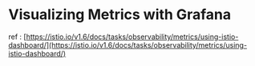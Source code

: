 # Visualizing Metrics with Grafana

ref : [https://istio.io/v1.6/docs/tasks/observability/metrics/using-istio-dashboard/](https://istio.io/v1.6/docs/tasks/observability/metrics/using-istio-dashboard/)



